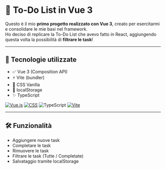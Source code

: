 # 📝 To-Do List in Vue 3

Questo è il mio **primo progetto realizzato con Vue 3**, creato per esercitarmi e consolidare le mie basi nel framework.  
Ho deciso di replicare la To-Do List che avevo fatto in React, aggiungendo questa volta la possibilità di **filtrare le task**!

---

## 🚀 Tecnologie utilizzate

- ✅ Vue 3 (Composition API)
- ⚡ Vite (bundler)
- 🎨 CSS Vanilla
- 💾 localStorage
- ✨ TypeScript

[![Vue.js](https://img.shields.io/badge/Vue.js-4FC08D?logo=vuedotjs&logoColor=fff)](#)
[![CSS](https://img.shields.io/badge/CSS-1572B6?logo=css3&logoColor=fff)](#)
![TypeScript](https://img.shields.io/badge/typescript-%23007ACC.svg?style=for-the-badge&logo=typescript&logoColor=white)
[![Vite](https://img.shields.io/badge/Vite-646CFF?logo=vite&logoColor=fff)](#)


---

## 🛠 Funzionalità

- Aggiungere nuove task  
- Completare le task  
- Rimuovere le task  
- Filtrare le task (Tutte / Completate)  
- Salvataggio tramite localStorage
